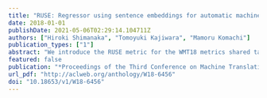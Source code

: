 ```yaml
---
title: "RUSE: Regressor using sentence embeddings for automatic machine translation evaluation"
date: 2018-01-01
publishDate: 2021-05-06T02:29:14.104711Z
authors: ["Hiroki Shimanaka", "Tomoyuki Kajiwara", "Mamoru Komachi"]
publication_types: ["1"]
abstract: "We introduce the RUSE metric for the WMT18 metrics shared task. Sentence embeddings can capture global information that cannot be captured by local features based on character or word N-grams. Although training sentence embeddings using small-scale translation datasets with manual evaluation is difficult, sentence embeddings trained from large-scale data in other tasks can improve the automatic evaluation of machine translation. We use a multi-layer perceptron regressor based on three types of sentence embeddings. The experimental results of the WMT16 and WMT17 datasets show that the RUSE metric achieves a state-of-the-art performance in both segment- and system-level metrics tasks with embedding features only."
featured: false
publication: "*Proceedings of the Third Conference on Machine Translation: Shared Task Papers (WMT 18)*"
url_pdf: "http://aclweb.org/anthology/W18-6456"
doi: "10.18653/v1/W18-6456"
---
```


